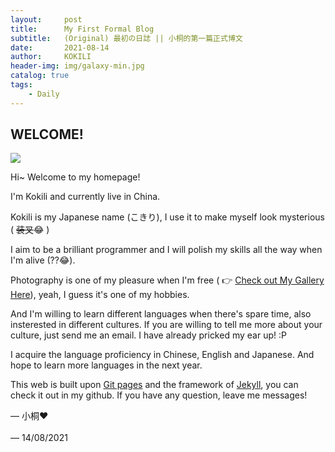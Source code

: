 ```yaml
---
layout:     post
title:      My First Formal Blog
subtitle:   (Original) 最初の日誌 || 小桐的第一篇正式博文
date:       2021-08-14
author:     KOKILI
header-img: img/galaxy-min.jpg
catalog: true
tags:
    - Daily
---
```


## WELCOME!<br>

<img src='https://i.loli.net/2021/08/14/jalR3OmuMXcp62K.jpg' style="text-align: left; margin-left: 0;" />

Hi~ Welcome to my homepage!

I'm Kokili and currently live in China.

Kokili is my Japanese name (こきり), I use it to make myself look mysterious ( ~~装叉~~😂 )

I aim to be a brilliant programmer and I will polish my skills all the way when I'm alive (??😂).

Photography is one of my pleasure when I'm free ( 👉 [Check out My Gallery Here](link)), yeah, I guess it's one of my hobbies.

And I'm willing to learn different languages when there's spare time, also insterested in different cultures. If you are willing to tell me more about your culture, just send me an email. I have already pricked my ear up! :P

I acquire the language proficiency in Chinese, English and Japanese. And hope to learn more languages in the next year.

This web is built upon [Git pages](https://pages.github.com/) and the framework of [Jekyll](https://www.jekyll.com.cn/), you can check it out in my github. If you have any question, leave me messages!

— 小桐❤<br><br>
— 14/08/2021
